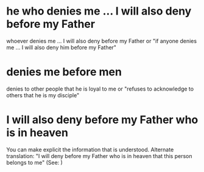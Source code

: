 
# he who denies me ... I will also deny before my Father
whoever denies me ... I will also deny before my Father or "if anyone denies me ... I will also deny him before my Father"

# denies me before men
denies to other people that he is loyal to me or "refuses to acknowledge to others that he is my disciple"

# I will also deny before my Father who is in heaven
You can make explicit the information that is understood. Alternate translation: "I will deny before my Father who is in heaven that this person belongs to me" (See: )